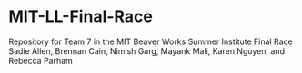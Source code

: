 # MIT-LL-Final-Race
Repository for Team 7 in the MIT Beaver Works Summer Institute Final Race
Sadie Allen, Brennan Cain, Nimish Garg, Mayank Mali, Karen Nguyen, and Rebecca Parham
